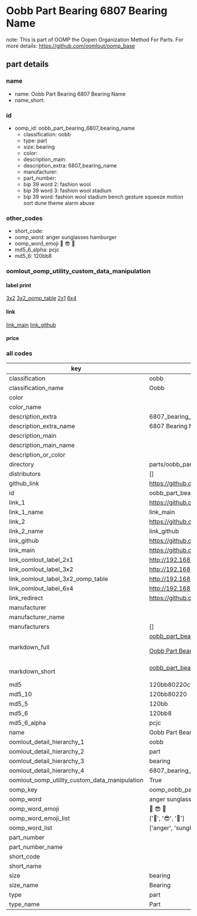 # Oobb Part Bearing 6807 Bearing Name  

note: This is part of OOMP the Oopen Organization Method For Parts. For more details: https://github.com/oomlout/oomp_base

##  part details
  







### name
* name: Oobb Part Bearing 6807 Bearing Name
* name_short: 
### id
* oomp_id: oobb_part_bearing_6807_bearing_name
  * classification: oobb
  * type: part
  * size: bearing
  * color: 
  * description_main: 
  * description_extra: 6807_bearing_name
  * manufacturer: 
  * part_number: 
  * bip 39 word 2: fashion wool
  * bip 39 word 3: fashion wool stadium
  * bip 39 word: fashion wool stadium bench gesture squeeze motion sort dune theme alarm abuse

### other_codes
* short_code: 
* oomp_word: anger sunglasses hamburger
* oomp_word_emoji :anger: :sunglasses: :hamburger:
* md5_6_alpha: pcjc
* md5_6: 120bb8






### oomlout_oomp_utility_custom_data_manipulation
#### label print
[3x2](http://192.168.1.245:1112/?label=oomp%20pcjc)
[3x2_oomp_table](http://192.168.1.108:1112/?label=oomp%20pcjc)
[2x1](http://192.168.1.242:1112/?label=oomp%20pcjc)
[6x4](http://192.168.1.55:1112/?label=oomp%20pcjc)    

#### link

[link_main](https://github.com/oomlout/oomlout_oomp_version_1_messy/tree/main/parts/oobb_part_bearing_6807_bearing_name) [link_github](https://github.com/oomlout/oomlout_oomp_version_1_messy/tree/main/parts/oobb_part_bearing_6807_bearing_name)                             

#### price







### all codes 
| key | value |  
| --- | --- |  
| classification | oobb |  
| classification_name | Oobb |  
| color |  |  
| color_name |  |  
| description_extra | 6807_bearing_name |  
| description_extra_name | 6807 Bearing Name |  
| description_main |  |  
| description_main_name |  |  
| description_or_color |   |  
| directory | parts/oobb_part_bearing_6807_bearing_name |  
| distributors | [] |  
| github_link | https://github.com/oomlout/oomlout_oomp_part_src/tree/main/parts/oobb_part_bearing_6807_bearing_name |  
| id | oobb_part_bearing_6807_bearing_name |  
| link_1 | https://github.com/oomlout/oomlout_oomp_version_1_messy/tree/main/parts/oobb_part_bearing_6807_bearing_name |  
| link_1_name | link_main |  
| link_2 | https://github.com/oomlout/oomlout_oomp_version_1_messy/tree/main/parts/oobb_part_bearing_6807_bearing_name |  
| link_2_name | link_github |  
| link_github | https://github.com/oomlout/oomlout_oomp_version_1_messy/tree/main/parts/oobb_part_bearing_6807_bearing_name |  
| link_main | https://github.com/oomlout/oomlout_oomp_version_1_messy/tree/main/parts/oobb_part_bearing_6807_bearing_name |  
| link_oomlout_label_2x1 | http://192.168.1.242:1112/?label=oomp%20pcjc |  
| link_oomlout_label_3x2 | http://192.168.1.245:1112/?label=oomp%20pcjc |  
| link_oomlout_label_3x2_oomp_table | http://192.168.1.108:1112/?label=oomp%20pcjc |  
| link_oomlout_label_6x4 | http://192.168.1.55:1112/?label=oomp%20pcjc |  
| link_redirect | https://github.com/oomlout/oomlout_oomp_version_1_messy/tree/main/parts/oobb_part_bearing_6807_bearing_name |  
| manufacturer |  |  
| manufacturer_name |  |  
| manufacturers | [] |  
| markdown_full | [oobb_part_bearing_6807_bearing_name](none)<br>[](none)<br>[Oobb Part Bearing 6807 Bearing Name](none)<br><br> |  
| markdown_short | [oobb_part_bearing_6807_bearing_name](none)<br><br> |  
| md5 | 120bb80220cf920b4e30b151a7ff529a |  
| md5_10 | 120bb80220 |  
| md5_5 | 120bb |  
| md5_6 | 120bb8 |  
| md5_6_alpha | pcjc |  
| name | Oobb Part Bearing 6807 Bearing Name |  
| oomlout_detail_hierarchy_1 | oobb |  
| oomlout_detail_hierarchy_2 | part |  
| oomlout_detail_hierarchy_3 | bearing |  
| oomlout_detail_hierarchy_4 | 6807_bearing_name |  
| oomlout_oomp_utility_custom_data_manipulation | True |  
| oomp_key | oomp_oobb_part_bearing_6807_bearing_name |  
| oomp_word | anger sunglasses hamburger |  
| oomp_word_emoji | :anger: :sunglasses: :hamburger: |  
| oomp_word_emoji_list | [':anger:', ':sunglasses:', ':hamburger:'] |  
| oomp_word_list | ['anger', 'sunglasses', 'hamburger'] |  
| part_number |  |  
| part_number_name |  |  
| short_code |  |  
| short_name |  |  
| size | bearing |  
| size_name | Bearing |  
| type | part |  
| type_name | Part |  
